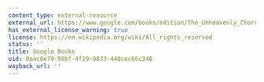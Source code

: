 ```yaml
---
content_type: external-resource
external_url: https://www.google.com/books/edition/The_Unheavenly_Chorus/0mmYDwAAQBAJ?hl=en&gbpv=1
has_external_license_warning: true
license: https://en.wikipedia.org/wiki/All_rights_reserved
status: ''
title: Google Books
uid: 0aac0e79-98bf-4f19-9833-440cec66c340
wayback_url: ''
---
```

